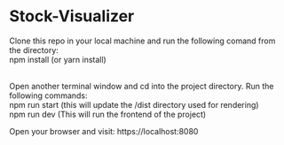 # Stock-Visualizer

Clone this repo in your local machine and run the following comand from the directory:<br>
npm install     (or yarn install) <br><br>

Open another terminal window and cd into the project directory. Run the following commands: <br>
npm run start     (this will update the /dist directory used for rendering) <br>
npm run dev       (This will run the frontend of the project) <br>

Open your browser and visit: https://localhost:8080

